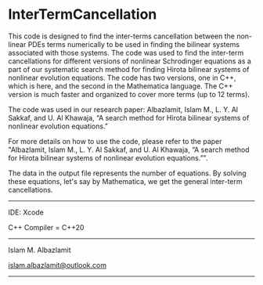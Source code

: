 # InterTermCancellation
This code is designed to find the inter-terms cancellation between the non-linear PDEs terms numerically to be used in finding the bilinear systems associated with those systems. 
The code was used to find the inter-term cancellations for different versions of nonlinear Schrodinger equations  as a part of our systematic search method for finding Hirota bilinear systems of nonlinear evolution
equations. The code has two versions, one in C++, which is here, and the second in the Mathematica language. The C++ version is much faster and organized to cover more terms (up to 12 terms). 

The code was used in our research paper: Albazlamit, Islam M., L. Y. Al Sakkaf, and U. Al Khawaja, “A search method for Hirota bilinear systems of nonlinear evolution equations.”


For more details on how to use the code, please refer to the paper "Albazlamit, Islam M., L. Y. Al Sakkaf, and U. Al Khawaja, “A search method for Hirota bilinear systems of nonlinear evolution equations.”".

The data in the output file represents the number of equations. By solving these equations, let's say by Mathematica, we get the general inter-term cancellations.

          
*********************************
  
  IDE: Xcode
  
  C++ Compiler = C++20

*********************************

  Islam M. Albazlamit
  
  islam.albazlamit@outlook.com

*********************************
